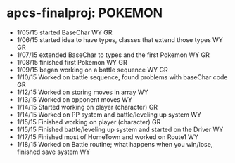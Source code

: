 apcs-finalproj: POKEMON
==============

- 1/05/15 started BaseChar WY GR
- 1/06/15 started idea to have types, classes that extend those types WY GR
- 1/07/15 extended BaseChar to types and the first Pokemon WY GR
- 1/08/15 finished first Pokemon WY GR
- 1/09/15 began working on a battle sequence WY GR
- 1/10/15 Worked on battle sequence, found problems with baseChar code GR
- 1/12/15 Worked on storing moves in array WY
- 1/13/15 Worked on opponent moves WY
- 1/14/15 Started working on player (character) GR
- 1/14/15 Worked on PP system and battle/leveling up system WY
- 1/15/15 Finished working on player (character) GR
- 1/15/15 Finished battle/leveling up system and started on the Driver WY
- 1/17/15 Finished most of HomeTown and worked on Route1 WY
- 1/18/15 Worked on Battle routine; what happens when you win/lose, finished save system WY
